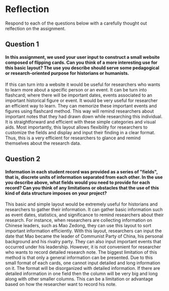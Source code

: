 # Reflection

Respond to each of the questions below with a carefully thought out relfection on the assignment.

## Question 1
#### In this assignment, we used your user input to construct a small website composed of flipping cards. Can you think of a more interesting use for this basic layout? The use you describe should serve some pedagogical or research-oriented purpose for historians or humanists. 

If this can turn into a website it would be useful for researchers who wants to learn more about a specific person or an event. It can be turn into flashcard; where there will be important dates, events associated to an important historical figure or event. It would be very useful for researcher an efficient way to learn. They can memorize these important events and figures using flashcard method. This way will remind researchers about important notes that they had drawn down while researching this individual. It is straightforward and efficient with these simple categories and visual aids. Most importantly, this layout allows flexibility for researchers to customize the fields and display and input their finding in a clear format. Thus, this is a very efficient for researchers to glance and remind themselves about the research data.

## Question 2
#### Information in each student record was provided as a series of "fields", that is, discrete units of information separated from each other. In the use you describe above, what fields would you need to provide for each record? Can you think of any limitations or obstacles that the use of this kind of data structure imposes on your project?

This basic and simple layout would be extremely useful for historians and researchers to gather their information. It can gather basic information such as event dates, statistics, and significance to remind researchers about their research. For instance, when researchers are collecting information on Chinese leaders, such as Mao Zedong, they can use this layout to sort important information efficiently. With this layout, researchers can input the date that Mao became the leader of Communist Party of China, his personal background and his rivalry party. They can also input important events that occurred under his leadership. However, it is not convenient for researcher who wants to record detailed research note. The biggest limitation of this method is that only a general information can be presented. Due to this small format of each cards, one cannot input detailed and long information on it. The format will be disorganized with detailed information. If there are detailed information in one field then the column will be very big and long along with other smaller columns. This can be a limitation or advantage based on how the researcher want to record his note.

